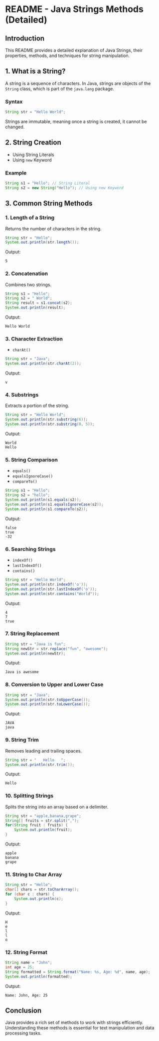 # README - Java Strings Methods (Detailed)

## Introduction
This README provides a detailed explanation of Java Strings, their properties, methods, and techniques for string manipulation.

## 1. What is a String?
A string is a sequence of characters. In Java, strings are objects of the `String` class, which is part of the `java.lang` package.

### Syntax
```java
String str = "Hello World";
```
Strings are immutable, meaning once a string is created, it cannot be changed.

## 2. String Creation
- Using String Literals
- Using `new` Keyword

### Example
```java
String s1 = "Hello"; // String Literal
String s2 = new String("Hello"); // Using new Keyword
```

## 3. Common String Methods

### 1. Length of a String
Returns the number of characters in the string.
```java
String str = "Hello";
System.out.println(str.length());
```
Output:
```
5
```

### 2. Concatenation
Combines two strings.
```java
String s1 = "Hello";
String s2 = " World";
String result = s1.concat(s2);
System.out.println(result);
```
Output:
```
Hello World
```

### 3. Character Extraction
- `charAt()`
```java
String str = "Java";
System.out.println(str.charAt(2));
```
Output:
```
v
```

### 4. Substrings
Extracts a portion of the string.
```java
String str = "Hello World";
System.out.println(str.substring(6));
System.out.println(str.substring(0, 5));
```
Output:
```
World
Hello
```

### 5. String Comparison
- `equals()`
- `equalsIgnoreCase()`
- `compareTo()`
```java
String s1 = "Hello";
String s2 = "hello";
System.out.println(s1.equals(s2));
System.out.println(s1.equalsIgnoreCase(s2));
System.out.println(s1.compareTo(s2));
```
Output:
```
false
true
-32
```

### 6. Searching Strings
- `indexOf()`
- `lastIndexOf()`
- `contains()`
```java
String str = "Hello World";
System.out.println(str.indexOf('o'));
System.out.println(str.lastIndexOf('o'));
System.out.println(str.contains("World"));
```
Output:
```
4
7
true
```

### 7. String Replacement
```java
String str = "Java is fun";
String newStr = str.replace("fun", "awesome");
System.out.println(newStr);
```
Output:
```
Java is awesome
```

### 8. Conversion to Upper and Lower Case
```java
String str = "Java";
System.out.println(str.toUpperCase());
System.out.println(str.toLowerCase());
```
Output:
```
JAVA
java
```

### 9. String Trim
Removes leading and trailing spaces.
```java
String str = "   Hello   ";
System.out.println(str.trim());
```
Output:
```
Hello
```

### 10. Splitting Strings
Splits the string into an array based on a delimiter.
```java
String str = "apple,banana,grape";
String[] fruits = str.split(",");
for(String fruit : fruits) {
    System.out.println(fruit);
}
```
Output:
```
apple
banana
grape
```

### 11. String to Char Array
```java
String str = "Hello";
char[] chars = str.toCharArray();
for (char c : chars) {
    System.out.println(c);
}
```
Output:
```
H
e
l
l
o
```

### 12. String Format
```java
String name = "John";
int age = 25;
String formatted = String.format("Name: %s, Age: %d", name, age);
System.out.println(formatted);
```
Output:
```
Name: John, Age: 25
```

## Conclusion
Java provides a rich set of methods to work with strings efficiently. Understanding these methods is essential for text manipulation and data processing tasks.
